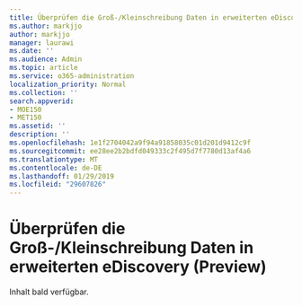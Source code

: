 ```yaml
---
title: Überprüfen die Groß-/Kleinschreibung Daten in erweiterten eDiscovery (Preview)
ms.author: markjjo
author: markjjo
manager: laurawi
ms.date: ''
ms.audience: Admin
ms.topic: article
ms.service: o365-administration
localization_priority: Normal
ms.collection: ''
search.appverid:
- MOE150
- MET150
ms.assetid: ''
description: ''
ms.openlocfilehash: 1e1f2704042a9f94a91858035c01d201d9412c9f
ms.sourcegitcommit: ee28ee2b2bdfd049333c2f495d7f7780d13af4a6
ms.translationtype: MT
ms.contentlocale: de-DE
ms.lasthandoff: 01/29/2019
ms.locfileid: "29607826"
---
```

# <a name="reviewing-case-data-in-advanced-ediscovery-preview"></a>Überprüfen die Groß-/Kleinschreibung Daten in erweiterten eDiscovery (Preview)

Inhalt bald verfügbar.
